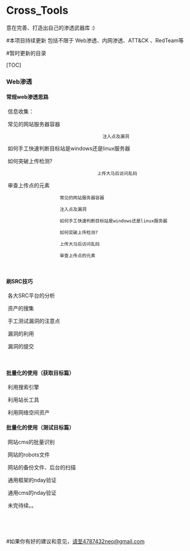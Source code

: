 # Cross_Tools
意在完善、打造出自己的渗透武器库  :)

#本项目持续更新  包括不限于 Web渗透、内网渗透、ATT&CK 、RedTeam等 

#暂时更新的目录

[TOC]



### 		 Web渗透	

#### 					常规web渗透思路

​									信息收集：

​										常见的网站服务器容器

 										注入点及漏洞

​										如何手工快速判断目标站是windows还是linux服务器

​										如何突破上传检测?

 									  上传大马后访问乱码

​									   审查上传点的元素

```
					常见的网站服务器容器

 					注入点及漏洞

					如何手工快速判断目标站是windows还是linux服务器

					如何突破上传检测?

 					上传大马后访问乱码

					审查上传点的元素
```

​										

  									   

#### 					刷SRC技巧	

​										各大SRC平台的分析

​										资产的搜集

​										手工测试漏洞的注意点

​										漏洞的利用

​										漏洞的提交

​										

#### 					批量化的使用（获取目标篇）

​							利用搜索引擎

​							利用站长工具

​							利用网络空间资产

#### 					批量化的使用（测试目标篇）

​							网站cms的批量识别

​							网站的robots文件

​							网站的备份文件、后台的扫描

​							通用框架的nday验证

​							通用cms的nday验证



​							未完待续。。

​						

​					





#如果你有好的建议和意见，请至4787432neo@gmail.com

